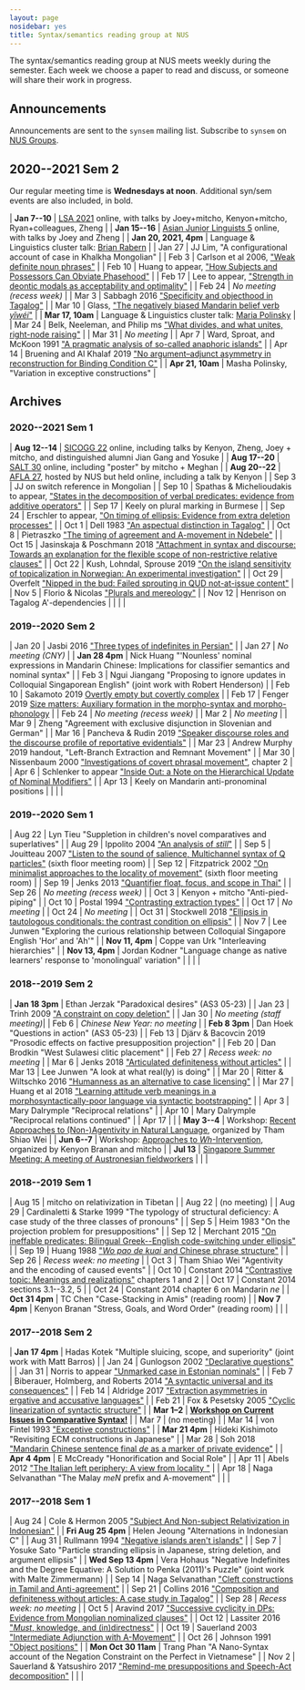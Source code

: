 ```yaml
---
layout: page
nosidebar: yes
title: Syntax/semantics reading group at NUS
---
```


The syntax/semantics reading group at NUS meets weekly during the semester. Each week we choose a paper to read and discuss, or someone will share their work in progress.

## Announcements

Announcements are sent to the `synsem` mailing list. Subscribe to `synsem` on [NUS Groups](https://groups.nus.edu.sg/NUSgroups/).

## 2020--2021 Sem 2

Our regular meeting time is **Wednesdays at noon**. Additional syn/sem events are also included, in bold.

| **Jan 7--10** | [LSA 2021](https://www.linguisticsociety.org/event/lsa-2021-annual-meeting) online, with talks by Joey+mitcho, Kenyon+mitcho, Ryan+colleagues, Zheng |
| **Jan 15--16** | [Asian Junior Linguists 5](https://sites.google.com/view/ajl-5/home) online, with talks by Joey and Zheng |
| **Jan 20, 2021, 4pm**  | Language & Linguistics cluster talk: [Brian Rabern](https://www.brianrabern.net/) |
| Jan 27 | JJ Lim, "A configurational account of case in Khalkha Mongolian" |
| Feb 3 | Carlson et al 2006, ["Weak definite noun phrases"](http://ling.yale.edu/sites/default/files/files/horn/CarlsonEtAl2006_WeakDefs.pdf) |
| Feb 10 | Huang to appear, ["How Subjects and Possessors Can Obviate Phasehood"](https://www.mitpressjournals.org/doi/abs/10.1162/ling_a_00414) |
| Feb 17 | Lee to appear, ["Strength in deontic modals as acceptability and optimality"](https://ling.auf.net/lingbuzz/005701) |
| Feb 24 | *No meeting (recess week)* |
| Mar 3 | Sabbagh 2016 ["Specificity and objecthood in Tagalog"](https://doi.org/10.1017/S0022226716000025) |
| Mar 10 | Glass, ["The negatively biased Mandarin belief verb *yǐwéi*"](https://drive.google.com/open?id=13mxdOCfkiDdK5Hfd8jDhCaGcc2lpdcs0) |
| **Mar 17, 10am**  | Language & Linguistics cluster talk: [Maria Polinsky](http://www.mariapolinsky.com/) |
| Mar 24 | Belk, Neeleman, and Philip ms ["What divides, and what unites, right-node raising"](https://ling.auf.net/lingbuzz/005719) |
| Mar 31 | *No meeting* |
| Apr 7 | Ward, Sproat, and McKoon 1991 ["A pragmatic analysis of so-called anaphoric islands"](https://faculty.wcas.northwestern.edu/~ward/Language91.pdf) |
| Apr 14 | Bruening and Al Khalaf 2019 ["No argument–adjunct asymmetry in reconstruction for Binding Condition C"](https://doi.org/10.1017/S0022226718000324) |
| **Apr 21, 10am** | Masha Polinsky, "Variation in exceptive constructions" |

## Archives

### 2020--2021 Sem 1

| **Aug 12--14** | [SICOGG 22](http://2020.sicogg.or.kr/) online, including talks by Kenyon, Zheng, Joey + mitcho, and distinguished alumni Jian Gang and Yosuke |
| **Aug 17--20** | [SALT 30](https://saltconf.github.io/salt30/) online, including "poster" by mitcho + Meghan |
| **Aug 20--22** | [AFLA 27](https://lingconf.com/afla27/), hosted by NUS but held online, including a talk by Kenyon |
| Sep 3  | JJ on switch reference in Mongolian |
| Sep 10 | Spathas & Michelioudakis to appear, ["States in the decomposition of verbal predicates: evidence from additive operators"](https://ling.auf.net/lingbuzz/005380) |
| Sep 17 | Keely on plural marking in Burmese |
| Sep 24 | Erschler to appear, ["On timing of ellipsis: Evidence from extra deletion processes"](https://ling.auf.net/lingbuzz/005248) |
| Oct  1 | Dell 1983 ["An aspectual distinction in Tagalog"](https://www.jstor.org/stable/20172314) |
| Oct  8 | Pietraszko ["The timing of agreement and A-movement in Ndebele"](https://ling.auf.net/lingbuzz/005254) |
| Oct 15 | Jasinskaja & Poschmann 2018 ["Attachment in syntax and discourse: Towards an explanation for the flexible scope of non-restrictive relative clauses"](https://journals.linguisticsociety.org/proceedings/index.php/SALT/article/view/28.433) |
| Oct 22 | Kush, Lohndal, Sprouse 2019 ["On the island sensitivity of topicalization in Norwegian: An experimental investigation"](https://sprouse.uconn.edu/papers/Kush%20et%20al.%202019.pdf) |
| Oct 29 | Overfelt ["Nipped in the bud: Failed sprouting in QUD not-at-issue content"](https://ling.auf.net/lingbuzz/005449) |
| Nov  5 | Florio & Nicolas ["Plurals and mereology"](https://lingbuzz.net/lingbuzz/005513) |
| Nov 12 | Henrison on Tagalog A'-dependencies |
| | |

### 2019--2020 Sem 2

<!--We will meet **Mondays at 4pm**, -in the AS5 fifth floor reading room- **via Zoom**, unless otherwise noted. (Additional syn/sem events are also included, in bold.)-->

| Jan 20 | Jasbi 2016 ["Three types of indefinites in Persian"](https://journals.linguisticsociety.org/proceedings/index.php/SALT/article/view/26.244) |
| Jan 27 | *No meeting (CNY)* |
| **Jan 28 4pm** | Nick Huang "'Nounless' nominal expressions in Mandarin Chinese: Implications for classifier semantics and nominal syntax" |
| Feb  3 | Ngui Jiangang "Proposing to ignore updates in Colloquial Singaporean English" (joint work with Robert Henderson) |
| Feb 10 | Sakamoto 2019 [Overtly empty but covertly complex](https://people.umass.edu/bwdillon/project/linguist-750-2019/Reading/Sakamoto_2019.pdf) |
| Feb 17 | Fenger 2019 [Size matters: Auxiliary formation in the morpho-syntax and morpho-phonology](https://pdfs.semanticscholar.org/f4c6/2bda9bd3a9aad5c700a8c9fc9456effe9397.pdf) |
| Feb 24 | *No meeting (recess week)* |
| Mar  2 | *No meeting* |
| Mar  9 | Zheng "Agreement with exclusive disjunction in Slovenian and German" |
| Mar 16 | Pancheva & Rudin 2019 ["Speaker discourse roles and the discourse profile of reportative evidentials"](http://events.illc.uva.nl/AC/AC2019/uploaded_files/inlineitem/Pancheva_and_Rudin_Speaker_discourse_roles_and_the_.pdf) |
| Mar 23 | Andrew Murphy 2019 handout, "Left-Branch Extraction and Remnant Movement" |
| Mar 30 | Nissenbaum 2000 ["Investigations of covert phrasal movement"](https://dspace.mit.edu/handle/1721.1/8842), chapter 2 |
| Apr  6 | Schlenker to appear ["Inside Out: a Note on the Hierarchical Update of Nominal Modifiers"](https://ling.auf.net/lingbuzz/004811) |
| Apr 13 | Keely on Mandarin anti-pronominal positions |
| | |

### 2019--2020 Sem 1

| Aug 22 | Lyn Tieu "Suppletion in children's novel comparatives and superlatives" |
| Aug 29 | Ippolito 2004 ["An analysis of *still*"](http://journals.linguisticsociety.org/proceedings/index.php/SALT/article/viewFile/2900/2640) |
| Sep 5  | Jouitteau 2007 ["Listen to the sound of salience, Multichannel syntax of Q particles"](https://ling.auf.net/lingbuzz/004752) (sixth floor meeting room) |
| Sep 12 | Fitzpatrick 2002 ["On minimalist approaches to the locality of movement"](https://muse.jhu.edu/article/20089/pdf) (sixth floor meeting room) |
| Sep 19 | Jenks 2013 ["Quantifier float, focus, and scope in Thai"](http://journals.linguisticsociety.org/proceedings/index.php/BLS/article/viewFile/3872/3570) |
| Sep 26 | *No meeting (recess week)* |
| Oct 3  | Kenyon + mitcho "Anti-pied-piping" |
| Oct 10 | Postal 1994 ["Contrasting extraction types"](https://www.cambridge.org/core/journals/journal-of-linguistics/article/contrasting-extraction-types1/64D4B17A711A2FF441D512E59C1F9B41) |
| Oct 17 | *No meeting* |
| Oct 24 | *No meeting* |
| Oct 31 | Stockwell 2018 ["Ellipsis in tautologous conditionals: the contrast condition on ellipsis"](https://journals.linguisticsociety.org/proceedings/index.php/SALT/article/view/28.584) |
| Nov  7 | Lee Junwen "Exploring the curious relationship between Colloquial Singapore English 'Hor' and 'Ah'" |
| **Nov 11, 4pm** | Coppe van Urk "Interleaving hierarchies" |
| **Nov 13, 4pm** | Jordan Kodner "Language change as native learners' response to 'monolingual' variation" |
| | |

### 2018--2019 Sem 2

| **Jan 18 3pm** | Ethan Jerzak "Paradoxical desires" (AS3 05-23) |
| Jan 23 | Trinh 2009 ["A constraint on copy deletion"](https://cpb-us-w2.wpmucdn.com/people.uwm.edu/dist/c/368/files/2016/11/trinh2009copy-2kt14ob.pdf) |
| Jan 30 | *No meeting (staff meeting)*|
| Feb  6 | *Chinese New Year: no meeting* |
| **Feb 8 3pm** | Dan Hoek "Questions in action" (AS3 05-23) |
| Feb 13 | Djärv & Bacovcin 2019 "Prosodic effects on factive presupposition projection" |
| Feb 20 | Dan Brodkin "West Sulawesi clitic placement" |
| Feb 27 | *Recess week: no meeting* |
| Mar  6 | Jenks 2018 ["Articulated definiteness without articles"](https://www.mitpressjournals.org/doi/abs/10.1162/ling_a_00280) |
| Mar 13 | Lee Junwen "A look at what real(ly) is doing" |
| Mar 20 | Ritter & Wiltschko 2016 ["Humanness as an alternative to case licensing"](http://cla-acl.ca/wp-content/uploads/actes-2016/Ritter_Wiltschko_CLA2016_proceedings.pdf) |
| Mar 27 | Huang et al 2018 ["Learning attitude verb meanings in a morphosyntactically-poor language via syntactic bootstrapping"](http://www.lingref.com/bucld/42/BUCLD42-28.pdf) |
| Apr  3 | Mary Dalrymple "Reciprocal relations" |
| Apr 10 | Mary Dalrymple "Reciprocal relations continued" |
| Apr 17 |  |
| **May 3--4** | Workshop: [Recent Approaches to (Non-)Agentivity in Natural Language](https://lingconf.com/agentivity/), organized by Tham Shiao Wei |
| **Jun 6--7** | Workshop: [Approaches to *Wh*-Intervention](https://lingconf.com/intervention/), organized by Kenyon Branan and mitcho |
| **Jul 13** | [Singapore Summer Meeting: A meeting of Austronesian fieldworkers](https://mitcho.com/singsummer2019/) |
| |

### 2018--2019 Sem 1

| Aug 15 | mitcho on relativization in Tibetan |
| Aug 22 | (no meeting) |
| Aug 29 | Cardinaletti & Starke 1999 "The typology of structural deficiency: A case study of the three classes of pronouns" |
| Sep 5 | Heim 1983 "On the projection problem for presuppositions" |
| Sep 12 | Merchant 2015 ["On ineffable predicates: Bilingual Greek--English code-switching under ellipsis"](http://home.uchicago.edu/merchant/pubs/CodeSwitchingEllipsisMerchant2015.pdf) |
| Sep 19 | Huang 1988 ["*Wo pao de kuai* and Chinese phrase structure"](http://scholar.harvard.edu/files/ctjhuang/files/1988.wopaodekuai.pdf) |
| Sep 26 | *Recess week: no meeting* |
| Oct 3 | Tham Shiao Wei "Agentivity and the encoding of caused events" |
| Oct 10 | Constant 2014 ["Contrastive topic: Meanings and realizations"](https://scholarworks.umass.edu/dissertations_2/171/) chapters 1 and 2 |
| Oct 17 | Constant 2014 sections 3.1--3.2, 5 |
| Oct 24 | Constant 2014 chapter 6 on Mandarin *ne* |
| **Oct 31 4pm** | TC Chen "Case-Stacking in Amis" (reading room) |
| **Nov 7 4pm** | Kenyon Branan "Stress, Goals, and Word Order" (reading room) |
| |

### 2017--2018 Sem 2

| **Jan 17 4pm** | Hadas Kotek "Multiple sluicing, scope, and superiority" (joint work with Matt Barros) |
| Jan 24 | Gunlogson 2002 ["Declarative questions"](https://journals.linguisticsociety.org/proceedings/index.php/SALT/article/viewFile/2860/2600) |
| Jan 31 | Norris to appear ["Unmarked case in Estonian nominals"](https://link.springer.com/article/10.1007/s11049-017-9377-9) |
| Feb 7  | Biberauer, Holmberg, and Roberts 2014 ["A syntactic universal and its consequences"](http://eprint.ncl.ac.uk/file_store/production/177510/2DEDF827-5A07-410C-A7B7-EB999072748E.pdf) |
| Feb 14 | Aldridge 2017 ["Extraction asymmetries in ergative and accusative languages"](https://glowlinguistics.org/asia11/wp-content/uploads/sites/3/2017/11/v1-aldridge.pdf) |
| Feb 21 | Fox & Pesetsky 2005 ["Cyclic linearization of syntactic structure"](http://linguistics.berkeley.edu/~syntax-circle/syntax-group/spr06/foxpesetsky2005.pdf) |
| **Mar 1–2** | [**Workshop on Current Issues in Comparative Syntax!**](https://lingconf.com/compsyn/) |
| Mar 7 | (no meeting) |
| Mar 14 | von Fintel 1993 ["Exceptive constructions"](https://link.springer.com/article/10.1007/BF00372560) |
| **Mar 21 4pm** | Hideki Kishimoto "Revisiting ECM constructions in Japanese" |
| Mar 28 | Soh 2018 ["Mandarin Chinese sentence final *de* as a marker of private evidence"](https://journals.linguisticsociety.org/proceedings/index.php/PLSA/article/view/4307) |
| **Apr 4 4pm** | E McCready "Honorification and Social Role" |
| Apr 11 | Abels 2012 ["The Italian left periphery: A view from locality "](https://www.mitpressjournals.org/doi/abs/10.1162/LING_a_00084) |
| Apr 18 | Naga Selvanathan "The Malay *meN* prefix and A-movement" |
| |

### 2017--2018 Sem 1

| Aug 24 | Cole & Hermon 2005 ["Subject And Non-subject Relativization in Indonesian"](https://link-springer-com.libproxy1.nus.edu.sg/article/10.1007%2Fs10831-004-2703-3) |
| **Fri Aug 25 4pm** | Helen Jeoung "Alternations in Indonesian C" |
| Aug 31 | Rullmann 1994 ["Negative islands aren't islands"](http://lingserver.arts.ubc.ca/linguistics/sites/default/files/LSA94P.pdf) |
| Sep  7 | Yosuke Sato "Particle stranding ellipsis in Japanese, string deletion, and argument ellipsis" |
| **Wed Sep 13 4pm** | Vera Hohaus "Negative Indefinites and the Degree Equative: A Solution to Penka (2011)'s Puzzle" (joint work with Malte Zimmermann) |
| Sep 14 | Naga Selvanathan ["Cleft constructions in Tamil and Anti-agreement"](http://lingbuzz.auf.net/lingbuzz/003681) |
| Sep 21 | Collins 2016 ["Composition and definiteness without articles: A case study in Tagalog"](http://web.stanford.edu/~jamesnc/nels46-collins.pdf) |
| Sep 28 | *Recess week: no meeting* |
| Oct 5  | Aravind 2017 ["Successive cyclicity in DPs: Evidence from Mongolian nominalized clauses"](http://lingbuzz.auf.net/lingbuzz/003678) |
| Oct 12 | Lassiter 2016 ["*Must*, knowledge, and (in)directness"](https://link.springer.com/article/10.1007/s11050-016-9121-8) |
| Oct 19 | Sauerland 2003 ["Intermediate Adjunction with A-Movement"](https://muse.jhu.edu/article/42196) |
| Oct 26 | Johnson 1991 ["Object positions"](https://link.springer.com/article/10.1007/BF00134751) |
| **Mon Oct 30 11am** | Trang Phan "A Nano-Syntax account of the Negation Constraint on the Perfect in Vietnamese" |
| Nov  2 | Sauerland & Yatsushiro 2017 ["Remind-me presuppositions and Speech-Act decomposition"](https://muse.jhu.edu/article/674245) |
| |

